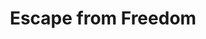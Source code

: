 ---
title: "Escape from Freedom"
authors:
- Erich Fromm
year: 1941
goodreads: 25491
rating: 5
tags:
- Philosophy
- Psychology
---